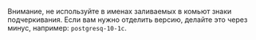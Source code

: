 Внимание, не используйте в именах заливаемых в комьют знаки подчеркивания. 
Если вам нужно отделить версию, делайте это через минус, например: `postgresq-10-1c`.
